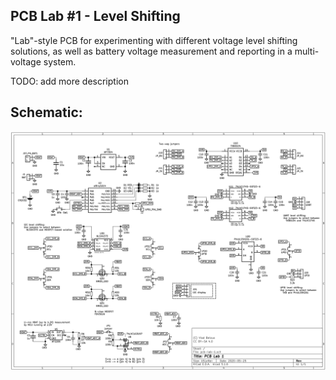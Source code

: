 ## PCB Lab #1 - Level Shifting

"Lab"-style PCB for experimenting with different voltage level shifting
solutions, as well as battery voltage measurement and reporting in a multi-voltage system.

TODO: add more description

## Schematic:
![schematic](img/schematic.png)
